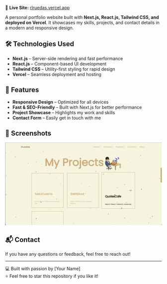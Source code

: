 
🚀 **Live Site:** [rlruedas.vercel.app](https://rlruedas.vercel.app/)

A personal portfolio website built with **Next.js, React.js, Tailwind CSS, and deployed on Vercel**. It showcases my skills, projects, and contact details in a modern and responsive design.

## 🛠️ Technologies Used
- **Next.js** – Server-side rendering and fast performance
- **React.js** – Component-based UI development
- **Tailwind CSS** – Utility-first styling for rapid design
- **Vercel** – Seamless deployment and hosting

## 🎨 Features
- **Responsive Design** – Optimized for all devices
- **Fast & SEO-Friendly** – Built with Next.js for better performance
- **Project Showcase** – Highlights my work and skills
- **Contact Form** – Easily get in touch with me

## 📸 Screenshots
![Projects Section](https://raw.githubusercontent.com/rlruedas/my-portfolio/main/public/readmeimages/projects.png)

## 📬 Contact
If you have any questions or feedback, feel free to reach out!

---

💻 Built with passion by [Your Name]  
⭐ Feel free to star this repository if you like it!